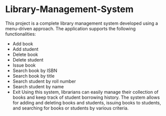 # Library-Management-System

This project is a complete library management system developed using a menu-driven approach. The application supports the following functionalities:
* Add book
* Add student
* Delete book
* Delete student
* Issue book
* Search book by ISBN
* Search book by title
* Search student by roll number
* Search student by name
* Exit
Using this system, librarians can easily manage their collection of books and keep track of student borrowing history. The system allows for adding and deleting books and students, issuing books to students, and searching for books or students by various criteria.
